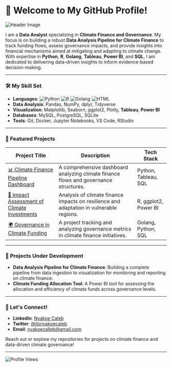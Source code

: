 # 👋 Welcome to My GitHub Profile!

![Header Image](https://via.placeholder.com/800x200.png?text=Data+Analyst+%7C+Climate+Finance+%7C+Governance)

I am a **Data Analyst** specializing in **Climate Finance and Governance**. My focus is on building a robust **Data Analysis Pipeline for Climate Finance** to track funding flows, assess governance impacts, and provide insights into financial mechanisms aimed at mitigating and adapting to climate change. With expertise in **Python**, **R**, **Golang**, **Tableau**, **Power BI**, and **SQL**, I am dedicated to delivering data-driven insights to inform evidence-based decision-making.

---

### 🛠️ My Skill Set

- **Languages**: ![Python](https://img.shields.io/badge/Python-3776AB?logo=python&logoColor=white) ![R](https://img.shields.io/badge/R-276DC3?logo=r&logoColor=white) ![Golang](https://img.shields.io/badge/Golang-00ADD8?logo=go&logoColor=white) ![HTML](https://img.shields.io/badge/HTML-E34F26?logo=html5&logoColor=white)
- **Data Analysis**: Pandas, NumPy, dplyr, Tidyverse
- **Visualization**: Matplotlib, Seaborn, ggplot2, Plotly, **Tableau**, **Power BI**
- **Databases**: MySQL, PostgreSQL, SQLite
- **Tools**: Git, Docker, Jupyter Notebooks, VS Code, RStudio

---

### 📂 Featured Projects

| Project Title | Description | Tech Stack |
|---------------|-------------|------------|
| [📊 Climate Finance Pipeline Dashboard](https://github.com/your-profile/Climate-Finance-Dashboard) | A comprehensive dashboard analyzing climate finance flows and governance structures. | Python, Tableau, SQL |
| [💸 Impact Assessment of Climate Investments](https://github.com/your-profile/Climate-Investment-Impact) | Analysis of climate finance impacts on resilience and adaptation in vulnerable regions. | R, ggplot2, Power BI |
| [🌍 Governance in Climate Funding](https://github.com/your-profile/Climate-Governance-Analytics) | A project tracking and analyzing governance metrics in climate finance initiatives. | Golang, Python, SQL |

---

### 🧩 Projects Under Development

- **Data Analysis Pipeline for Climate Finance**: Building a complete pipeline from data ingestion to visualization for monitoring and reporting on climate finance.
- **Climate Funding Allocation Tool**: A Power BI tool for assessing the allocation and efficiency of climate funds across governance levels.

---

### 💼 Let's Connect!
- **LinkedIn**: [Nyakoe Caleb](https://www.linkedin.com/in/nyakoe-caleb-604bb1186/)
- **Twitter**: [@itsnyakoecaleb](https://x.com/itsnyakoecaleb)
- **Email**: nyakoecalleb@gmail.com

Reach out or explore my repositories for projects on climate finance and data-driven climate governance!

---

![Profile Views](https://visitor-badge.glitch.me/badge?page_id=your-profile)
